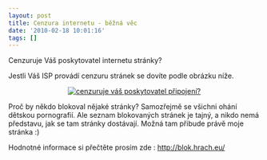 ```yaml
---
layout: post
title: Cenzura internetu - běžná věc
date: '2010-02-18 10:01:16'
tags: []
---
```


Cenzuruje Váš poskytovatel internetu stránky?


<p>Jestli Váš ISP provádí cenzuru stránek se dovíte podle obrázku
níže.</p>

<div style="text-align:center"><a href="http://blok.hrach.eu/"><img
src="http://blok.hrach.eu/blok/img.php?styl=hf"
alt="cenzuruje váš poskytovatel připojení?" style="border:0px none"
/></a></div>

<p>Proč by někdo blokoval nějaké stránky? Samozřejmě se všichni ohání
dětskou pornografií. Ale seznam blokovaných stránek je tajný, a nikdo nemá
představu, jak se tam stránky dostávají. Možná tam přibude právě moje
stránka :)</p>

<p>Hodnotné informace si přečtěte prosím zde : <a
href="http://blok.hrach.eu/">http://blok.hrach­.eu/</a></p>

